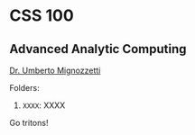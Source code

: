 # CSS 100
## Advanced Analytic Computing
[Dr. Umberto Mignozzetti](www.umbertomig.com)

Folders:

1. `XXXX`: XXXX

Go tritons!
